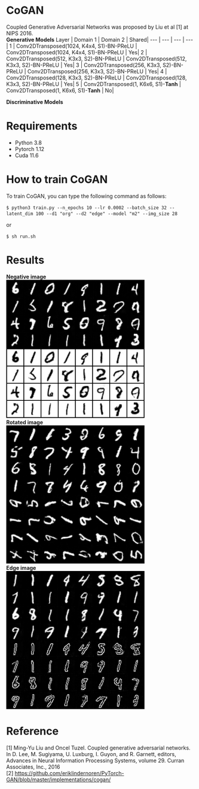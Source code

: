 # CoGAN
Coupled Generative Adversarial Networks was proposed by Liu et al [1] at NIPS 2016.
<br />
**Generative Models** 
Layer | Domain 1 | Domain 2 | Shared|
--- | --- | --- | ---|
1   | Conv2DTransposed(1024, K4x4, S1)-BN-PReLU | Conv2DTransposed(1024, K4x4, S1)-BN-PReLU | Yes|
2   | Conv2DTransposed(512, K3x3, S2)-BN-PReLU | Conv2DTransposed(512, K3x3, S2)-BN-PReLU  | Yes|
3   | Conv2DTransposed(256, K3x3, S2)-BN-PReLU | Conv2DTransposed(256, K3x3, S2)-BN-PReLU | Yes|
4   | Conv2DTransposed(128, K3x3, S2)-BN-PReLU | Conv2DTransposed(128, K3x3, S2)-BN-PReLU  | Yes|
5   | Conv2DTransposed(1, K6x6, S1)-**Tanh** | Conv2DTransposed(1, K6x6, S1)-**Tanh** | No|

**Discriminative Models** 


# Requirements
- Python 3.8
- Pytorch 1.12
- Cuda 11.6
# How to train CoGAN
To train CoGAN, you can type the following command as follows:
```
$ python3 train.py --n_epochs 10 --lr 0.0002 --batch_size 32 --latent_dim 100 --d1 "org" --d2 "edge" --model "m2" --img_size 28
```
or 
```
$ sh run.sh
```
# Results
**Negative image**
<br />
![alt text](https://github.com/VoHoangAnh/Mnist_cogan/blob/develop/mnistm/156000.png?raw=true)
<br />
**Rotated image**
<br />
![alt text](https://github.com/VoHoangAnh/Mnist_cogan/blob/develop/mnistm/rotate_m1.png?raw=true)
<br />
**Edge image**
<br />
![alt text](https://github.com/VoHoangAnh/Mnist_cogan/blob/develop/mnistm/edge_m1.png?raw=true)
# Reference
[1] Ming-Yu Liu and Oncel Tuzel. Coupled generative adversarial networks. In D. Lee, M. Sugiyama,
U. Luxburg, I. Guyon, and R. Garnett, editors, Advances in Neural Information Processing
Systems, volume 29. Curran Associates, Inc., 2016 
<br />
[2] https://github.com/eriklindernoren/PyTorch-GAN/blob/master/implementations/cogan/

